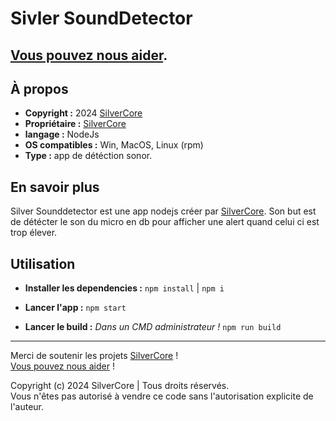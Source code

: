 # Sivler SoundDetector
[Vous pouvez nous aider](https://tipeee.com/silverdium).
---

## À propos
- **Copyright :** 2024 [SilverCore](https://core.silverdium.fr)
- **Propriétaire :** [SilverCore](https://core.silverdium.fr)
- **langage :** NodeJs
- **OS compatibles :** Win, MacOS, Linux (rpm)
- **Type :** app de détéction sonor.

## En savoir plus
Silver Sounddetector est une app nodejs créer par [SilverCore](https://core.silverdium.fr).
Son but est de détécter le son du micro en db pour afficher une alert quand celui ci est trop élever.

## Utilisation

- **Installer les dependencies :**
  ```npm install``` | ```npm i``` 

- **Lancer l'app :**
  ```npm start```

- **Lancer le build :**
  *Dans un CMD administrateur !*
  ```npm run build```

---
Merci de soutenir les projets [SilverCore](https://core.silverdium.fr) !<br>
[Vous pouvez nous aider](https://tipeee.com/silverdium) !<br>

Copyright (c) 2024 SilverCore | Tous droits réservés.<br>
Vous n'êtes pas autorisé à vendre ce code sans l'autorisation explicite de l'auteur.
